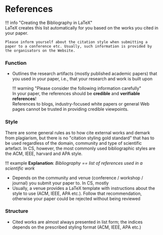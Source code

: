 # References

!!! info "Creating the Bibliography in LaTeX"  
    LaTeX creates this list automatically for you based on the works you cited in your paper.

    Please inform yourself about the citation style when submitting a paper to a conference etc. Usually, such information is provided by the organisators on the Website.


### Function

* Outlines the research artifacts (mostly published academic papers) that you used in your paper, i.e., that your research and work is built upon

    !!! warning "Please consider the following information carefully"        
        In your paper, the references should be **credible** and **verifiable references**!  
        References to blogs, industry-focused white papers or general Web pages cannot be trusted in providing credible viewpoints.


### Style

There are some general rules as to how cite external works and demark from plagiarism, but there is no "citation styling gold standard" that has to be used regardless of the domain, community and type of scientific artefact. 
In CS, however, the most commonly used bibliographic styles are the ACM, IEEE, harvard and APA style.

!!! example
    **Explanation**: *Bibliography == list of references used in a scientific work*

* Depends on the community and venue (conference / workshop / journal) you submit your paper to. In CS, mostly 
* Usually, a venue provides a LaTeX template with instructions about the style to use (ACM, IEEE, APA etc.). Follow that recommendation, otherwise your paper could be rejected without being reviewed

### Structure

* Cited works are almost always presented in list form; the indices depends on the prescribed styling format (ACM, IEEE, APA etc.)

